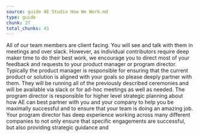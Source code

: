 ```yaml
---
source: guide AE Studio How We Work.md
type: guide
chunk: 27
total_chunks: 41
---
```


All of our team members are client facing. You will see and talk with them in meetings and over slack. However, as individual contributors require deep maker time to do their best work, we encourage you to direct most of your feedback and requests to your product manager or program director. Typically the product manager is responsible for ensuring that the current product or solution is aligned with your goals so please deeply partner with them. They will be running all of the previously described ceremonies and will be available via slack or for ad-hoc meetings as well as needed. The program director is responsible for higher level strategic planning about how AE can best partner with you and your company to help you be maximally successful and to ensure that your team is doing an amazing job. Your program director has deep experience working across many different companies to not only ensure that specific engagements are successful, but also providing strategic guidance and
